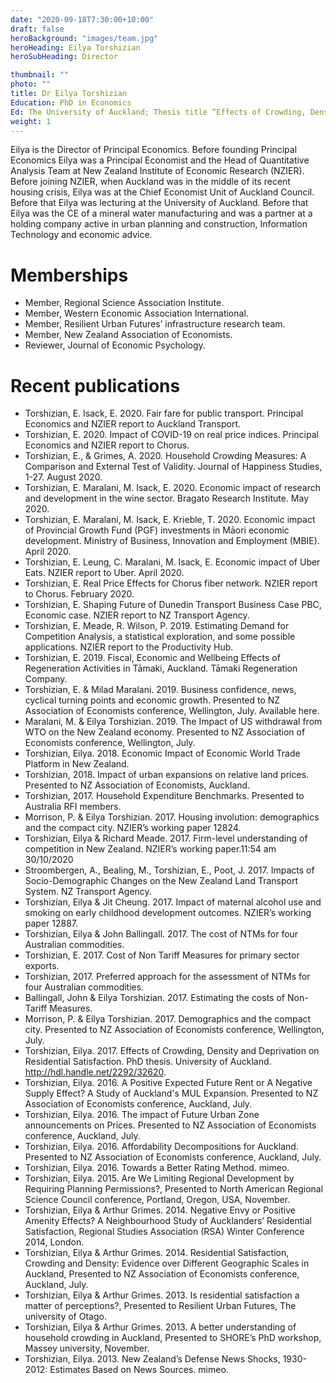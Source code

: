 ```yaml
---
date: "2020-09-18T7:30:00+10:00"
draft: false
heroBackground: "images/team.jpg"
heroHeading: Eilya Torshizian
heroSubHeading: Director

thumbnail: ""
photo: ""
title: Dr Eilya Torshizian
Education: PhD in Economics
Ed: The University of Auckland; Thesis title “Effects of Crowding, Density and Deprivation on Residential Satisfaction”. Supervised by Professor Arthur Grimes.
weight: 1
---
```

Eilya is the Director of Principal Economics. Before founding Principal Economics Eilya was a Principal Economist and the Head of Quantitative Analysis Team at New Zealand Institute of Economic Research (NZIER). Before joining NZIER, when Auckland was in the middle of its recent housing crisis, Eilya was at the Chief Economist Unit of Auckland Council. Before that Eilya was lecturing at the University of Auckland. Before that Eilya was the CE of a mineral water manufacturing and was a partner at a holding company active in urban planning and construction, Information Technology and economic advice.

# Memberships

- Member, Regional Science Association Institute.
- Member, Western Economic Association International.
- Member, Resilient Urban Futures’ infrastructure research team.
- Member, New Zealand Association of Economists.
- Reviewer, Journal of Economic Psychology.

# Recent publications

- Torshizian, E. Isack, E. 2020. Fair fare for public transport. Principal Economics and NZIER report to Auckland Transport.
- Torshizian, E. 2020. Impact of COVID-19 on real price indices. Principal Economics and NZIER report to Chorus.
- Torshizian, E., & Grimes, A. 2020. Household Crowding Measures: A Comparison and External Test of Validity. Journal of Happiness Studies, 1-27. August 2020.
- Torshizian, E. Maralani, M. Isack, E. 2020. Economic impact of research and development in the wine sector. Bragato Research Institute. May 2020.
- Torshizian, E. Maralani, M. Isack, E. Krieble, T. 2020. Economic impact of Provincial Growth Fund (PGF) investments in Māori economic development. Ministry of Business, Innovation and Employment (MBIE). April 2020.
- Torshizian, E. Leung, C. Maralani, M. Isack, E. Economic impact of Uber Eats. NZIER report to Uber. April 2020.
- Torshizian, E. Real Price Effects for Chorus fiber network. NZIER report to Chorus. February 2020.
- Torshizian, E. Shaping Future of Dunedin Transport Business Case PBC, Economic case. NZIER report to NZ Transport Agency.
- Torshizian, E. Meade, R. Wilson, P. 2019. Estimating Demand for Competition Analysis, a statistical exploration, and some possible applications. NZIER report to the Productivity Hub.
- Torshizian, E. 2019. Fiscal, Economic and Wellbeing Effects of Regeneration Activities in Tāmaki, Auckland. Tāmaki Regeneration Company.
- Torshizian, E. & Milad Maralani. 2019. Business confidence, news, cyclical turning points and economic growth. Presented to NZ Association of Economists conference, Wellington, July. Available here.
- Maralani, M. & Eilya Torshizian. 2019. The Impact of US withdrawal from WTO on the New Zealand economy.  Presented to NZ Association of Economists conference, Wellington, July.
- Torshizian, Eilya. 2018. Economic Impact of Economic World Trade Platform in New Zealand.
- Torshizian, 2018. Impact of urban expansions on relative land prices. Presented to NZ Association of Economists, Auckland.
- Torshizian, 2017. Household Expenditure Benchmarks. Presented to Australia RFI members.
- Morrison, P. & Eilya Torshizian. 2017. Housing involution: demographics and the compact city. NZIER’s working paper 12824.
- Torshizian, Eilya & Richard Meade. 2017. Firm-level understanding of competition in New Zealand. NZIER’s working paper.11:54 am 30/10/2020
- Stroombergen, A., Bealing, M., Torshizian, E., Poot, J. 2017. Impacts of Socio-Demographic Changes on the New Zealand Land Transport System. NZ Transport Agency.
- Torshizian, Eilya & Jit Cheung. 2017. Impact of maternal alcohol use and smoking on early childhood development outcomes. NZIER’s working paper 12887.
- Torshizian, Eilya & John Ballingall. 2017. The cost of NTMs for four Australian commodities.
- Torshizian, E. 2017. Cost of Non Tariff Measures for primary sector exports.
- Torshizian, 2017. Preferred approach for the assessment of NTMs for four Australian commodities.
- Ballingall, John & Eilya Torshizian. 2017. Estimating the costs of Non-Tariff Measures.
- Morrison, P. & Eilya Torshizian. 2017. Demographics and the compact city. Presented to NZ Association of Economists conference, Wellington, July.
- Torshizian, Eilya. 2017. Effects of Crowding, Density and Deprivation on Residential Satisfaction. PhD thesis. University of Auckland. http://hdl.handle.net/2292/32620.
- Torshizian, Eilya. 2016. A Positive Expected Future Rent or A Negative Supply Effect? A Study of Auckland's MUL Expansion. Presented to NZ Association of Economists conference, Auckland, July.
- Torshizian, Eilya. 2016. The impact of Future Urban Zone announcements on Prices. Presented to NZ Association of Economists conference, Auckland, July.
- Torshizian, Eilya. 2016. Affordability Decompositions for Auckland. Presented to NZ Association of Economists conference, Auckland, July.
- Torshizian, Eilya. 2016. Towards a Better Rating Method. mimeo.
- Torshizian, Eilya. 2015. Are We Limiting Regional Development by Requiring Planning Permissions?, Presented to North American Regional Science Council conference, Portland, Oregon, USA, November.
- Torshizian, Eilya & Arthur Grimes. 2014. Negative Envy or Positive Amenity Effects? A Neighbourhood Study of Aucklanders’ Residential Satisfaction, Regional Studies Association (RSA) Winter Conference 2014, London.
- Torshizian, Eilya & Arthur Grimes. 2014. Residential Satisfaction, Crowding and Density: Evidence over Different Geographic Scales in Auckland, Presented to NZ Association of Economists conference, Auckland, July.
- Torshizian, Eilya & Arthur Grimes. 2013. Is residential satisfaction a matter of perceptions?, Presented to Resilient Urban Futures, The university of Otago.
- Torshizian, Eilya & Arthur Grimes. 2013. A better understanding of household crowding in Auckland, Presented to SHORE’s PhD workshop, Massey university, November.
- Torshizian, Eilya. 2013. New Zealand’s Defense News Shocks, 1930-2012: Estimates Based on News Sources. mimeo.

    

